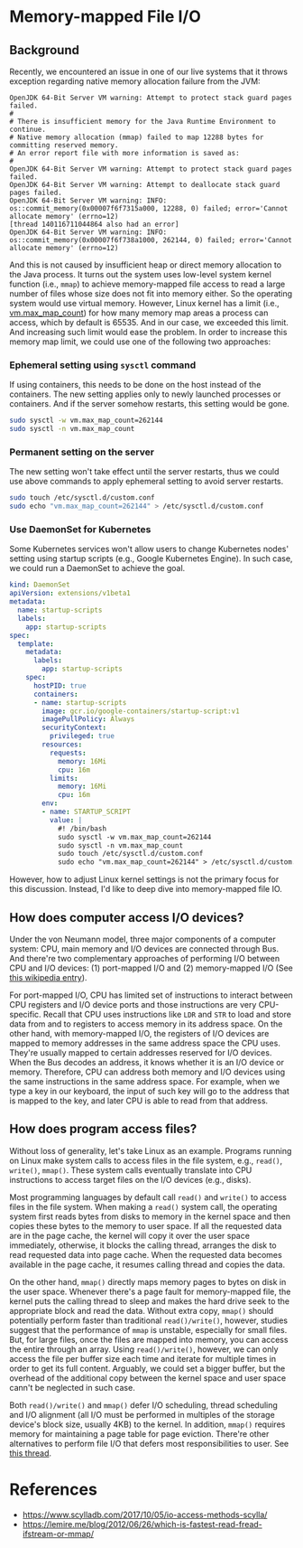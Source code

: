 # Memory-mapped File I/O


## Background

Recently, we encountered an issue in one of our live systems that it throws exception regarding
native memory allocation failure from the JVM:

```
OpenJDK 64-Bit Server VM warning: Attempt to protect stack guard pages failed.
#
# There is insufficient memory for the Java Runtime Environment to continue.
# Native memory allocation (mmap) failed to map 12288 bytes for committing reserved memory.
# An error report file with more information is saved as:
#
OpenJDK 64-Bit Server VM warning: Attempt to protect stack guard pages failed.
OpenJDK 64-Bit Server VM warning: Attempt to deallocate stack guard pages failed.
OpenJDK 64-Bit Server VM warning: INFO: os::commit_memory(0x00007f6f7315a000, 12288, 0) failed; error='Cannot allocate memory' (errno=12)
[thread 140116711044864 also had an error]
OpenJDK 64-Bit Server VM warning: INFO: os::commit_memory(0x00007f6f738a1000, 262144, 0) failed; error='Cannot allocate memory' (errno=12)
```

And this is not caused by insufficient heap or direct memory allocation to the Java process. It
turns out the system uses low-level system kernel function (i.e., `mmap`) to achieve memory-mapped file
access to read a large number of files whose size does not fit into memory either. So the operating
system would use virtual memory. However, Linux kernel has a limit (i.e., [vm.max_map_count](
https://www.kernel.org/doc/Documentation/sysctl/vm.txt)) for how many memory map areas a process can
access, which by default is 65535. And in our case, we exceeded this limit. And increasing such
limit would ease the problem. In order to increase this memory map limit, we could use one of the
following two approaches:

### Ephemeral setting using `sysctl` command

If using containers, this needs to be done on the host instead of the containers. The new setting
applies only to newly launched processes or containers. And if the server somehow restarts, this
setting would be gone.

```bash
sudo sysctl -w vm.max_map_count=262144
sudo sysctl -n vm.max_map_count
```

### Permanent setting on the server

The new setting won't take effect until the server restarts, thus we could use above commands to
apply ephemeral setting to avoid server restarts.

```bash
sudo touch /etc/sysctl.d/custom.conf
sudo echo "vm.max_map_count=262144" > /etc/sysctl.d/custom.conf
```

### Use DaemonSet for Kubernetes

Some Kubernetes services won't allow users to change Kubernetes nodes' setting using startup
scripts (e.g., Google Kubernetes Engine). In such case, we could run a DaemonSet to achieve the
goal.


```yaml
kind: DaemonSet
apiVersion: extensions/v1beta1
metadata:
  name: startup-scripts
  labels:
    app: startup-scripts
spec:
  template:
    metadata:
      labels:
        app: startup-scripts
    spec:
      hostPID: true
      containers:
      - name: startup-scripts
        image: gcr.io/google-containers/startup-script:v1
        imagePullPolicy: Always
        securityContext:
          privileged: true
        resources:
          requests:
            memory: 16Mi
            cpu: 16m
          limits:
            memory: 16Mi
            cpu: 16m
        env:
        - name: STARTUP_SCRIPT
          value: |
            #! /bin/bash
            sudo sysctl -w vm.max_map_count=262144
            sudo sysctl -n vm.max_map_count
            sudo touch /etc/sysctl.d/custom.conf
            sudo echo "vm.max_map_count=262144" > /etc/sysctl.d/custom.conf
```

However, how to adjust Linux kernel settings is not the primary focus for this discussion. Instead,
I'd like to deep dive into memory-mapped file IO.


## How does computer access I/O devices?

Under the von Neumann model, three major components of a computer system: CPU, main memory and I/O
devices are connected through Bus. And there're two complementary approaches of performing I/O
between CPU and I/O devices: (1) port-mapped I/O and (2) memory-mapped I/O (See [this wikipedia
entry](https://en.wikipedia.org/wiki/Memory-mapped_I/O#Port_I/O_via_device_drivers)).

For port-mapped I/O, CPU has limited set of instructions to interact between CPU registers and I/O
device ports and those instructions are very CPU-specific. Recall that CPU uses instructions like
`LDR` and `STR` to load and store data from and to registers to access memory in its address space.
On the other hand, with memory-mapped I/O, the registers of I/O devices are mapped to memory
addresses in the same address space the CPU uses. They're usually mapped to certain addresses
reserved for I/O devices. When the Bus decodes an address, it knows whether it is an I/O device or
memory. Therefore, CPU can address both memory and I/O devices using the same instructions in the
same address space. For example, when we type a key in our keyboard, the input of such key will go
to the address that is mapped to the key, and later CPU is able to read from that address.


## How does program access files?

Without loss of generality, let's take Linux as an example. Programs running on Linux make system
calls to access files in the file system, e.g., `read()`, `write()`, `mmap()`. These system calls
eventually translate into CPU instructions to access target files on the I/O devices (e.g., disks).

Most programming languages by default call `read()` and `write()` to access files in the file system.
When making a `read()` system call, the operating system first reads bytes from disks to memory in
the kernel space and then copies these bytes to the memory to user space. If all the requested data
are in the page cache, the kernel will copy it over the user space immediately, otherwise, it blocks
the calling thread, arranges the disk to read requested data into page cache. When the requested
data becomes available in the page cache, it resumes calling thread and copies the data.

On the other hand, `mmap()` directly maps memory pages to bytes on disk in the user space. Whenever
there's a page fault for memory-mapped file, the kernel puts the calling thread to sleep and makes
the hard drive seek to the appropriate block and read the data. Without extra copy, `mmap()` should
potentially perform faster than traditional `read()/write()`, however, studies suggest that the
performance of `mmap` is unstable, especially for small files. But, for large files, once the files
are mapped into memory, you can access the entire through an array. Using `read()/write()`, however,
we can only access the file per buffer size each time and iterate for multiple times in order to get
its full content. Arguably, we could set a bigger buffer, but the overhead of the additional copy
between the kernel space and user space cann't be neglected in such case.

Both `read()/write()` and `mmap()` defer I/O scheduling, thread scheduling and I/O alignment (all
I/O must be performed in multiples of the storage device's block size, usually 4KB) to the kernel.
In addition, `mmap()` requires memory for maintaining a page table for page eviction. There're other
alternatives to perform file I/O that defers most responsibilities to user. See [this
thread](https://www.scylladb.com/2017/10/05/io-access-methods-scylla/).


# References

- https://www.scylladb.com/2017/10/05/io-access-methods-scylla/
- https://lemire.me/blog/2012/06/26/which-is-fastest-read-fread-ifstream-or-mmap/
